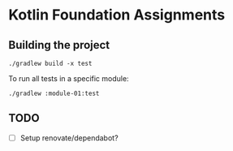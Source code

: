 # Kotlin Foundation Assignments

## Building the project
`./gradlew build -x test`

To run all tests in a specific module:

`./gradlew :module-01:test`

## TODO
- [ ] Setup renovate/dependabot?